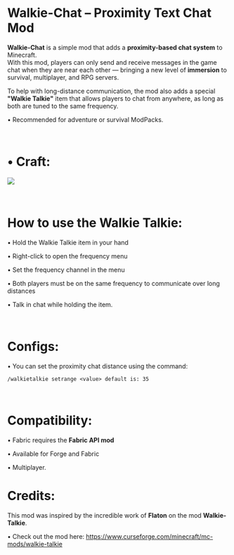 # Walkie-Chat – Proximity Text Chat Mod

**Walkie-Chat** is a simple mod that adds a **proximity-based chat system** to Minecraft.  
With this mod, players can only send and receive messages in the game chat when they are near each other — bringing a new level of **immersion** to survival, multiplayer, and RPG servers.

To help with long-distance communication, the mod also adds a special **"Walkie Talkie"** item that allows players to chat from anywhere, as long as both are tuned to the same frequency.

• Recommended for adventure or survival ModPacks.

 

# • Craft:

![](https://media.forgecdn.net/attachments/description/1299596/description_2f5d2cd1-a66b-4c1a-8ac6-ac4731fa206d.png)

 

# How to use the Walkie Talkie:

• Hold the Walkie Talkie item in your hand

• Right-click to open the frequency menu

• Set the frequency channel in the menu

• Both players must be on the same frequency to communicate over long distances

• Talk in chat while holding the item.

  

# Configs:

• You can set the proximity chat distance using the command:

`/walkietalkie setrange <value> default is: 35`

  

# Compatibility:

• Fabric requires the **Fabric API mod**

• Available for Forge and Fabric

• Multiplayer.

# Credits:
This mod was inspired by the incredible work of **Flaton** on the mod **Walkie-Talkie**.

• Check out the mod here: https://www.curseforge.com/minecraft/mc-mods/walkie-talkie